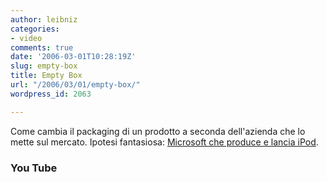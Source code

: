 ```yaml
---
author: leibniz
categories:
- video
comments: true
date: '2006-03-01T10:28:19Z'
slug: empty-box
title: Empty Box
url: "/2006/03/01/empty-box/"
wordpress_id: 2063

---
```

Come cambia il packaging di un prodotto a seconda dell'azienda che lo mette sul mercato. Ipotesi fantasiosa: [Microsoft che produce e lancia iPod](https://www.youtube.com/watch?v=EUXnJraKM3k&search=ipod%20microsoft).


### You Tube
